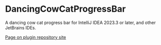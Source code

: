 # DancingCowCatProgressBar

<!-- Plugin description -->
A dancing cow cat progress bar for IntelliJ IDEA 2023.3 or later, and other JetBrains IDEs.
<!-- Plugin description end -->

[Page on plugin repository site](https://plugins.jetbrains.com/plugin/23944-dancing-cow-cat-progress-bar)
